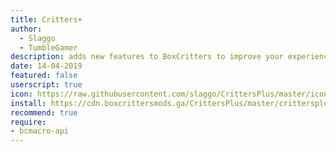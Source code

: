 ```yaml
---
title: Critters+
author:
  - Slaggo
  - TumbleGamer
description: adds new features to BoxCritters to improve your experience!
date: 14-04-2019
featured: false
userscript: true
icon: https://raw.githubusercontent.com/slaggo/CrittersPlus/master/icon.png
install: https://cdn.boxcrittersmods.ga/CrittersPlus/master/crittersplus.user.js
recommend: true
require:
- bcmacro-api
---
```

